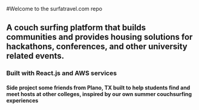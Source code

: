 #Welcome to the surfatravel.com repo

## A couch surfing platform that builds communities and provides housing solutions for hackathons, conferences, and other university related events.

### Built with React.js and AWS services

#### Side project some friends from Plano, TX built to help students find and meet hosts at other colleges, inspired by our own summer couchsurfing experiences
